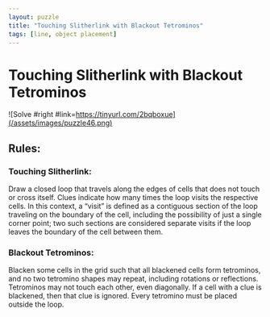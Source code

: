 ```yaml
---
layout: puzzle
title: "Touching Slitherlink with Blackout Tetrominos"
tags: [line, object placement]
---
```


# Touching Slitherlink with Blackout Tetrominos

![Solve #right #link=https://tinyurl.com/2bqboxue](/assets/images/puzzle46.png)

## Rules:

### Touching Slitherlink:

Draw a closed loop that travels along the edges of cells that does not touch or cross itself. Clues indicate how many times the loop visits the respective cells. In this context, a “visit” is defined as a contiguous section of the loop traveling on the boundary of the cell, including the possibility of just a single corner point; two such sections are considered separate visits if the loop leaves the boundary of the cell between them.

### Blackout Tetrominos:

Blacken some cells in the grid such that all blackened cells form tetrominos, and no two tetromino shapes may repeat, including rotations or reflections. Tetrominos may not touch each other, even diagonally. If a cell with a clue is blackened, then that clue is ignored. Every tetromino must be placed outside the loop. 
